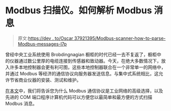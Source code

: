 # Modbus 扫描仪。如何解析 Modbus 消息

> 原文:[https://dev . to/Oscar 37921395/Modbus-scanner-how-to-parse-Modbus-messages-l7p](https://dev.to/oscar37921395/modbus-scanner-how-to-parse-modbus-messages-l7p)

曾经中央工业系统使用 Brobdingnagian 橱柜的时代已经一去不复返了，橱柜中的仪器通过数公里厚的电缆连接到传感器和致动器。今天，在绝大多数情况下，放入许多本地控制器会更有利可图，这些本地控制器联合在一个非常单一的网络中，并通过 Modbus 等经济的通信协议向服务器发送信息。与集中式系统相比，这允许节省商业仪器的安装、测试和维护。

[在本文](https://www.virtual-serial-port.org/article/modbus-scanner/)中，我们将告诉您为什么 Modbus 通信协议是工业网络的高级选择，以及先进的 COM 端口程序计算机代码可以方便您以最简单和最方便的方式扫描 Modbus 消息。